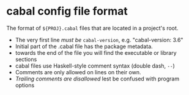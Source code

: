 # cabal config file format

The format of `${PROJ}.cabal` files that are located in a project's root.

- The very first line *must be* `cabal-version`, e.g. "cabal-version: 3.6"
- Initial part of the .cabal file has the package metadata.
- towards the end of the file you will find the executable or library sections
- cabal files use Haskell-style comment syntax (double dash, `--`)
- Comments are only allowed on lines on their own.
- *Trailing comments are disallowed* lest be confused with program options
